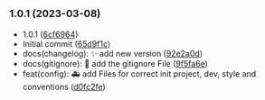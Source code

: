 ## <small>1.0.1 (2023-03-08)</small>

* 1.0.1 ([6cf6964](https://github.com/luismoroco/luismoroco-Ravn-Challenge-V2-LuisAngelMoroco/commit/6cf6964))
* Initial commit ([65d9f1c](https://github.com/luismoroco/luismoroco-Ravn-Challenge-V2-LuisAngelMoroco/commit/65d9f1c))
* docs(changelog): :sparkles: add new version ([92e2a0d](https://github.com/luismoroco/luismoroco-Ravn-Challenge-V2-LuisAngelMoroco/commit/92e2a0d))
* docs(gitignore): :memo: add the gitignore File ([9f5fa6e](https://github.com/luismoroco/luismoroco-Ravn-Challenge-V2-LuisAngelMoroco/commit/9f5fa6e))
* feat(config): :ambulance: add Files for correct init project, dev, style and conventions ([d0fc2fe](https://github.com/luismoroco/luismoroco-Ravn-Challenge-V2-LuisAngelMoroco/commit/d0fc2fe))



